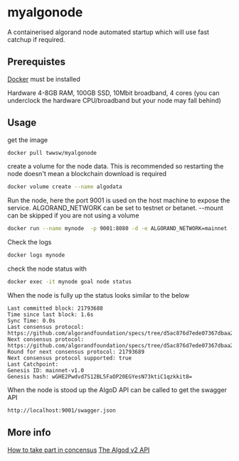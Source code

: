 myalgonode
==========

A containerised algorand node automated startup which will use fast catchup if required.

## Prerequistes ##

[Docker](https://www.docker.com/) must be installed

Hardware 4-8GB RAM, 100GB SSD, 10Mbit broadband, 4 cores (you can underclock the hardware CPU/broadband but your node may fall behind)

## Usage ##

get the image

```bash
docker pull twwsw/myalgonode
```

create a volume for the node data. This is recommended so restarting the node doesn't mean a blockchain download is required

```bash
docker volume create --name algodata
```

Run the node, here the port 9001 is used on the host machine to expose the service. ALGORAND_NETWORK can be set to testnet or betanet. --mount can be skipped if you are not using a volume

```bash
docker run --name mynode  -p 9001:8080 -d -e ALGORAND_NETWORK=mainnet --mount type=volume,source=algodata,dst=/root/node/data -t myalgonode:latest
```

Check the logs

```bash
docker logs mynode
```

check the node status with

```bash
docker exec -it mynode goal node status
```
When the node is fully up the status looks similar to the below
```
Last committed block: 21793688
Time since last block: 1.6s
Sync Time: 0.0s
Last consensus protocol: https://github.com/algorandfoundation/specs/tree/d5ac876d7ede07367dbaa26e149aa42589aac1f7
Next consensus protocol: https://github.com/algorandfoundation/specs/tree/d5ac876d7ede07367dbaa26e149aa42589aac1f7
Round for next consensus protocol: 21793689
Next consensus protocol supported: true
Last Catchpoint:
Genesis ID: mainnet-v1.0
Genesis hash: wGHE2Pwdvd7S12BL5FaOP20EGYesN73ktiC1qzkkit8=
```

When the node is stood up the AlgoD API can be called to get the swagger API

```bash
http://localhost:9001/swagger.json
```



## More info ##

[How to take part in concensus](https://developer.algorand.org/docs/run-a-node/participate/)
[The Algod v2 API](https://developer.algorand.org/docs/rest-apis/algod/v2/)


